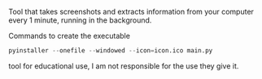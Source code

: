 Tool that takes screenshots and extracts information from your computer every 1 minute, running in the background.



Commands to create the executable 

```python
pyinstaller --onefile --windowed --icon=icon.ico main.py
```


tool for educational use, I am not responsible for the use they give it.
